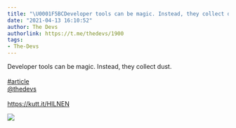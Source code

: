 ```yaml
---
title: "\U0001F5BCDeveloper tools can be magic. Instead, they collect dust. #article@thedevshttps://kutt.it/HILNEN"
date: "2021-04-13 16:10:52"
author: The Devs
authorlink: https://t.me/thedevs/1900
tags:
- The-Devs
---
```

<p>Developer tools can be magic. Instead, they collect dust. <br><br><a href="https://t.me/thedevs/1900?q=%23article">#article</a><br><a href="https://t.me/thedevs" target="_blank">@thedevs</a><br><br><a href="https://kutt.it/HILNEN" target="_blank" rel="noopener">https://kutt.it/HILNEN</a></p><img src="https://cdn4.telesco.pe/file/teRhyPFPg-0-K4enw2iD7udhTj7narow-jA5D2rCAD2nXkZEBMmWt_w9jPyxpUtDZ7dA91QJm6xYfv0c01t9WmnCyJbl_RCpaO8AYM_7GsoDIax5wUSOfBWhZkPXJ3EhOlazZ8LM0YGgpnNdAwUpMpS9HL_oCxih6grgiTtJOmO235p_26Z-v6VdSqzfDQWZSPSk6PPxFETUKpRjniMRICMy1qQa2P97Vf3fGktk3goV7OaHCq3rSR-KOM9M7vh414auA44qmIBJubkUip8T_s2Hb4dbHsJBnMJGzrzgBQY0Hx4a8gon2meG3xsI9mPfXYFk99Za4KElHSX34Byx4Q.jpg" referrerpolicy="no-referrer">